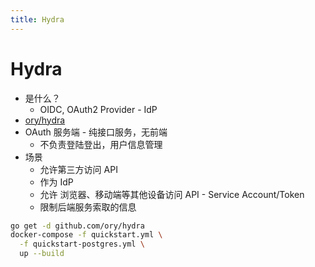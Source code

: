 ```yaml
---
title: Hydra
---
```


# Hydra
* 是什么？
  * OIDC, OAuth2 Provider - IdP
* [ory/hydra](https://github.com/ory/hydra)
* OAuth 服务端 - 纯接口服务，无前端
  * 不负责登陆登出，用户信息管理
* 场景
  * 允许第三方访问 API
  * 作为 IdP
  * 允许 浏览器、移动端等其他设备访问 API - Service Account/Token
  * 限制后端服务索取的信息

```bash
go get -d github.com/ory/hydra
docker-compose -f quickstart.yml \
  -f quickstart-postgres.yml \
  up --build
```
